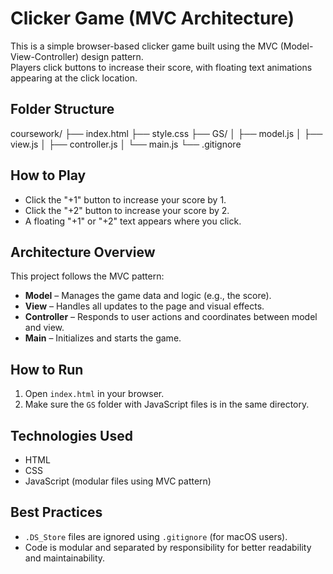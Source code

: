 # Clicker Game (MVC Architecture)

This is a simple browser-based clicker game built using the MVC (Model-View-Controller) design pattern.  
Players click buttons to increase their score, with floating text animations appearing at the click location.

## Folder Structure
coursework/
├── index.html
├── style.css
├── GS/
│   ├── model.js
│   ├── view.js
│   ├── controller.js
│   └── main.js
└── .gitignore
## How to Play

- Click the "+1" button to increase your score by 1.
- Click the "+2" button to increase your score by 2.
- A floating "+1" or "+2" text appears where you click.

## Architecture Overview

This project follows the MVC pattern:

- **Model** – Manages the game data and logic (e.g., the score).
- **View** – Handles all updates to the page and visual effects.
- **Controller** – Responds to user actions and coordinates between model and view.
- **Main** – Initializes and starts the game.

## How to Run

1. Open `index.html` in your browser.
2. Make sure the `GS` folder with JavaScript files is in the same directory.

## Technologies Used

- HTML
- CSS
- JavaScript (modular files using MVC pattern)

## Best Practices

- `.DS_Store` files are ignored using `.gitignore` (for macOS users).
- Code is modular and separated by responsibility for better readability and maintainability.
